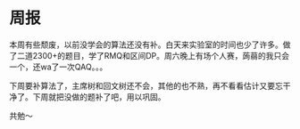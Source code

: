 # 周报

本周有些颓废，以前没学会的算法还没有补。白天来实验室的时间也少了许多。做了二道2300+的题目，学了RMQ和区间DP。周六晚上有场个人赛，蒟蒻的我只会一个，还wa了一次QAQ。。。

下周要补算法了，主席树和回文树还不会，其他的也不熟，再不看看估计又要忘干净了。下周就把没做的题补了吧，用以巩固。

共勉～
